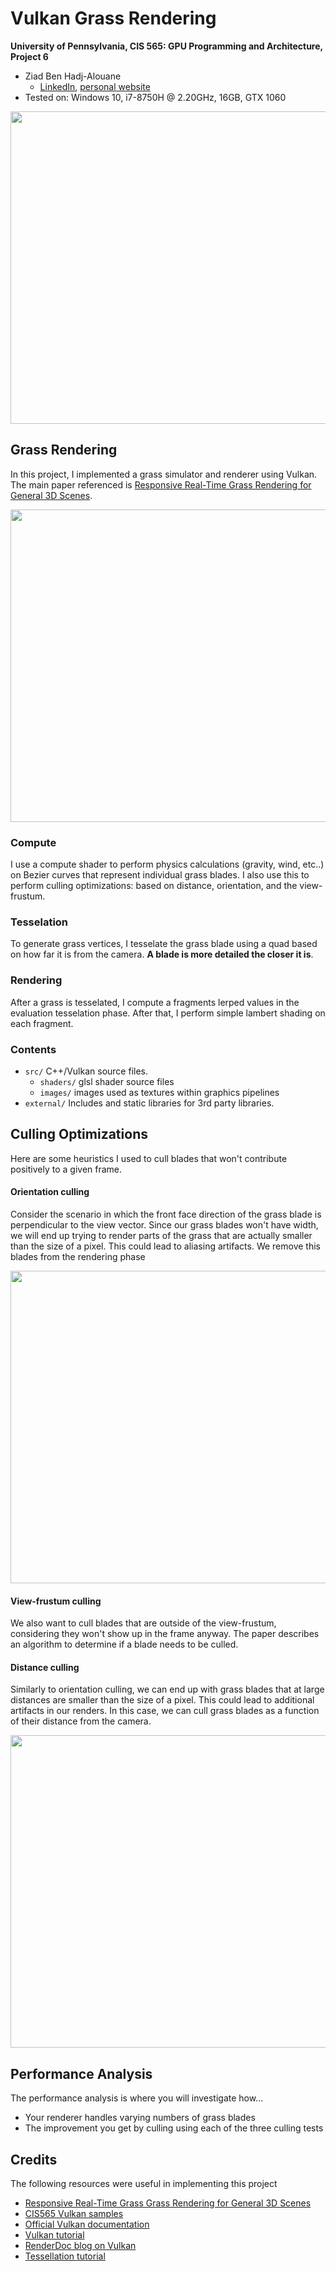 Vulkan Grass Rendering
======================

**University of Pennsylvania, CIS 565: GPU Programming and Architecture, Project 6**

* Ziad Ben Hadj-Alouane
  * [LinkedIn](https://www.linkedin.com/in/ziadbha/), [personal website](https://www.seas.upenn.edu/~ziadb/)
* Tested on: Windows 10, i7-8750H @ 2.20GHz, 16GB, GTX 1060


<p align="center"><img width="700" height="500" src="https://github.com/ziedbha/Project6-Vulkan-Grass-Rendering/blob/master/img/top.gif"/></p>


## Grass Rendering
In this project, I implemented a grass simulator and renderer using Vulkan. The main paper referenced is [Responsive Real-Time Grass Rendering for General 3D Scenes](https://www.cg.tuwien.ac.at/research/publications/2017/JAHRMANN-2017-RRTG/JAHRMANN-2017-RRTG-draft.pdf).

<p align="center"><img width="700" height="500" src="https://github.com/ziedbha/Project6-Vulkan-Grass-Rendering/blob/master/img/blade_model.jpg"/></p>


### Compute 
I use a compute shader to perform physics calculations (gravity, wind, etc..) on Bezier curves that represent individual grass blades. I also use this to perform culling optimizations: based on distance, orientation, and the view-frustum.

### Tesselation
To generate grass vertices, I tesselate the grass blade using a quad based on how far it is from the camera. **A blade is more detailed the closer it is**. 

### Rendering
After a grass is tesselated, I compute a fragments lerped values in the evaluation tesselation phase. After that, I perform simple lambert shading on each fragment.

### Contents

* `src/` C++/Vulkan source files.
  * `shaders/` glsl shader source files
  * `images/` images used as textures within graphics pipelines
* `external/` Includes and static libraries for 3rd party libraries.

## Culling Optimizations

Here are some heuristics I used to cull blades that won't contribute positively to a given frame.

#### Orientation culling

Consider the scenario in which the front face direction of the grass blade is perpendicular to the view vector. Since our grass blades
won't have width, we will end up trying to render parts of the grass that are actually smaller than the size of a pixel. This could
lead to aliasing artifacts. We remove this blades from the rendering phase

<p align="center"><img width="700" height="500" src="https://github.com/ziedbha/Project6-Vulkan-Grass-Rendering/blob/master/img/orient_cull.gif"/></p>

#### View-frustum culling

We also want to cull blades that are outside of the view-frustum, considering they won't show up in the frame anyway. The paper describes an algorithm to determine if a blade needs to be culled.

#### Distance culling

Similarly to orientation culling, we can end up with grass blades that at large distances are smaller than the size of a pixel. This could lead to additional artifacts in our renders. In this case, we can cull grass blades as a function of their distance from the camera.

<p align="center"><img width="700" height="500" src="https://github.com/ziedbha/Project6-Vulkan-Grass-Rendering/blob/master/img/dist_cull.gif"/></p>


## Performance Analysis

The performance analysis is where you will investigate how...
* Your renderer handles varying numbers of grass blades
* The improvement you get by culling using each of the three culling tests

## Credits

The following resources were useful in implementing this project

* [Responsive Real-Time Grass Grass Rendering for General 3D Scenes](https://www.cg.tuwien.ac.at/research/publications/2017/JAHRMANN-2017-RRTG/JAHRMANN-2017-RRTG-draft.pdf)
* [CIS565 Vulkan samples](https://github.com/CIS565-Fall-2018/Vulkan-Samples)
* [Official Vulkan documentation](https://www.khronos.org/registry/vulkan/)
* [Vulkan tutorial](https://vulkan-tutorial.com/)
* [RenderDoc blog on Vulkan](https://renderdoc.org/vulkan-in-30-minutes.html)
* [Tessellation tutorial](http://in2gpu.com/2014/07/12/tessellation-tutorial-opengl-4-3/)

